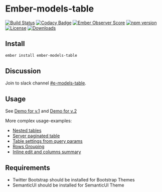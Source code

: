 # Ember-models-table

[![Build Status](https://travis-ci.org/onechiporenko/ember-models-table.svg?branch=master)](https://travis-ci.org/onechiporenko/ember-models-table)
[![Codacy Badge](https://www.codacy.com/project/badge/062ef689838e43dfa46eecd1f74f22af)](https://www.codacy.com/app/cv_github/ember-models-table)
[![Ember Observer Score](https://emberobserver.com/badges/ember-models-table.svg)](https://emberobserver.com/addons/ember-models-table)
[![npm version](https://badge.fury.io/js/ember-models-table.png)](http://badge.fury.io/js/ember-models-table)
[![License](http://img.shields.io/:license-mit-blue.svg)](http://doge.mit-license.org)
[![Downloads](http://img.shields.io/npm/dm/ember-models-table.svg)](https://www.npmjs.com/package/ember-models-table)

## Install

```bash
ember install ember-models-table
```

## Discussion

Join to slack channel [#e-models-table](https://embercommunity.slack.com/messages/C8NTDUVGU/).

## Usage

See [Demo for v.1](http://onechiporenko.github.io/ember-models-table/v.1/) and [Demo for v.2](http://onechiporenko.github.io/ember-models-table/v.2/)

More complex usage-examples:

* [Nested tables](https://ember-twiddle.com/77fea628f5ea99e88203dbba977c92db?fileTreeShown=false&numColumns=0)
* [Server paginated table](https://ember-twiddle.com/3177ccf0b6c8a4656c9724cd8aa4f83a?fileTreeShown=false&numColumns=0)
* [Table settings from query params](https://ember-twiddle.com/918153a68f768b7a17c97ddd849dcd61?fileTreeShown=false&numColumns=0&route=%2Ftable%3Ffilters%3D2%253Astars%253A%253E0%26hidden%3D4%26page%3D3%26per_page%3D25%26search%3Dember%26sort%3Dstars%26sorted%3D2)
* [Rows Grouping](https://ember-twiddle.com/66f10ab6621a16e41887c39a2c649ce1?fileTreeShown=false&numColumns=0)
* [Inline edit and columns summary](https://ember-twiddle.com/99e1630b806bd4bd6edb5682429079a8?fileTreeShown=false&numColumns=0)

## Requirements

* Twitter Bootstrap should be installed for Bootstrap Themes
* SemanticUI should be installed for SemanticUI Theme